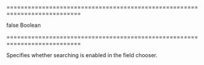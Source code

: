 <!--**
/*-------------------------------------------
    Auto-generated file. Do not modify.
-------------------------------------------

**-->
===========================================================================
<!--default-->false<!--/default-->
<!--type-->Boolean<!--/type-->
===========================================================================

<!--shortDescription-->
Specifies whether searching is enabled in the field chooser.
<!--/shortDescription-->

<!--fullDescription-->

<!--/fullDescription-->